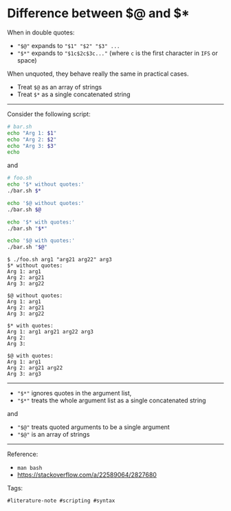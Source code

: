 # Difference between \$@ and \$*

When in double quotes:
* `"$@"` expands to `"$1" "$2" "$3" ...`
* `"$*"` expands to `"$1c$2c$3c..."` (where `c` is the first character
  in `IFS` or space)

When unquoted, they behave really the same in practical cases.
* Treat `$@` as an array of strings
* Treat `$*` as a single concatenated string

---

Consider the following script:

```bash
# bar.sh
echo "Arg 1: $1"
echo "Arg 2: $2"
echo "Arg 3: $3"
echo
```

and

```bash
# foo.sh
echo '$* without quotes:'
./bar.sh $*

echo '$@ without quotes:'
./bar.sh $@

echo '$* with quotes:'
./bar.sh "$*"

echo '$@ with quotes:'
./bar.sh "$@"
```

```
$ ./foo.sh arg1 "arg21 arg22" arg3
$* without quotes:            
Arg 1: arg1
Arg 2: arg21
Arg 3: arg22

$@ without quotes:
Arg 1: arg1
Arg 2: arg21
Arg 3: arg22

$* with quotes:
Arg 1: arg1 arg21 arg22 arg3
Arg 2:
Arg 3:

$@ with quotes:
Arg 1: arg1
Arg 2: arg21 arg22
Arg 3: arg3
```

---

* `"$*"` ignores quotes in the argument list,
* `"$*"` treats the whole argument list as a single concatenated string

and

* `"$@"` treats quoted arguments to be a single argument
* `"$@"` is an array of strings

---

Reference:

* `man bash`
* <https://stackoverflow.com/a/22589064/2827680>

Tags:

    #literature-note #scripting #syntax

